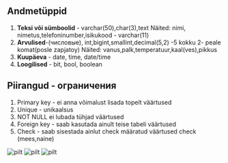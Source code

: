 ## Andmetüppid
1. **Teksi või sümboolid** - varchar(50),char(3),text
Näited: nimi, nimetus,telefoninumber,isikukood - varchar(11)
2. **Arvulised**-(числовые), int,bigint,smallint,decimal(5,2) -5 kokku 2- peale komat(posle zapjatoy)
Näited: vanus,palk,temperatuur,kaal(ves),pikkus
3. **Kuupäeva** - date, time, date/time
4. **Loogilised** - bit, bool, boolean

## Piirangud - ограничения 
1. Primary key - ei anna võimalust lisada topelt väärtused
2. Unique - unikaalsus
3. NOT NULL ei lubada tühjad väärtused
4. Foreign key - saab kasutada ainult teise tabeli väärtused
5. Check - saab sisestada ainlut check määratud väärtused check (mees,naine)



![pilt](https://github.com/user-attachments/assets/05743bda-e222-4c35-b1c1-042c832fb798)
![pilt](https://github.com/user-attachments/assets/359dc199-f04a-4071-863e-069db8cea32d)
![pilt](https://github.com/user-attachments/assets/c9609350-b23c-4f73-96b3-0863aecf36e7)


